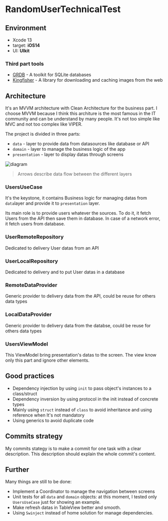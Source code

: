# RandomUserTechnicalTest

## Environment

- Xcode 13
- target: **iOS14**
- UI: **UIkit**

### Third part tools
- [GRDB](https://github.com/groue/GRDB.swift) - A toolkit for SQLite databases
- [Kingfisher](https://github.com/onevcat/Kingfisher) - A library for downloading and caching images from the web

## Architecture

It's an MVVM architecture with Clean Architecture for the business part.
I choose MVVM because I think this architure is the most famous in the IT community and can be understand by many people.
It's not too simple like MVC and not too complex like VIPER.

The project is divided in three parts:
- `data` - layer to provide data from datasources like database or API
- `domain` - layer to manage the business logic of the app
- `presentation` - layer to display datas through screens

![diagram](https://user-images.githubusercontent.com/56483550/156462813-38a29c18-b75e-479a-b4e0-7a3155c2cdfc.png)

> Arrows describe data flow between the different layers

### UsersUseCase

It's the keystone, it contains Business logic for managing datas from `data`layer and provide it to `presentation` layer.

Its main role is to provide users whatever the sources.
To do it, it fetch Users from the API then save them in database.
In case of a network error, it fetch users from database.

### UserRemoteRepository

Dedicated to delivery User datas from an API

### UserLocalRepository

Dedicated to delivery and to put User datas in a database

### RemoteDataProvider

Generic provider to delivery data from the API, could be reuse for others data types

### LocalDataProvider

Generic provider to delivery data from the databse, could be reuse for others data types

### UsersViewModel

This ViewModel bring presentation's datas to the screen.
The view know only this part and ignore other elements.

## Good practices

- Dependency injection by using `init` to pass object's instances to a class/struct
- Dependency inversion by using protocol in the init instead of concrete types
- Mainly using `struct` instead of `class` to avoid inheritance and using reference when It's not mandatory
- Using generics to avoid duplicate code

## Commits strategy

My commits stategy is to make a commit for one task with a clear description.
This description should explain the whole commit's content.


## Further

Many things are still to be done:

- Implement a Coordinator to manage the navigation between screens
- Unit tests for all `data` and `domain` objects: at this moment, I tested only `UsersUseCase` just for showing an example.
- Make refresh datas in TableView better and smooth.
- Using `Swinject` instead of home solution for manage dependencies.
